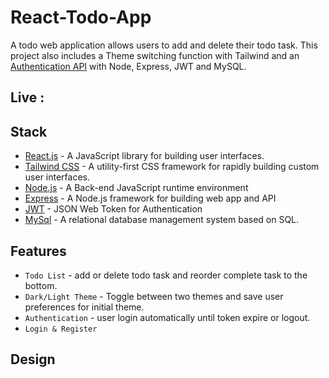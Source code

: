 # React-Todo-App

A todo web application allows users to add and delete their todo task. 
This project also includes a Theme switching function with Tailwind 
and an [Authentication API](https://github.com/Dope21/authentication-api) with Node, Express, JWT and MySQL. 

## Live : 

## Stack
- [React.js](https://reactjs.org/) - A JavaScript library for building user interfaces.
- [Tailwind CSS](https://tailwindcss.com/) - A utility-first CSS framework for rapidly building custom user interfaces.
- [Node.js](https://nodejs.org/) - A Back-end JavaScript runtime environment
- [Express](https://expressjs.com/) - A Node.js framework for building web app and API
- [JWT](https://jwt.io/) - JSON Web Token for Authentication
- [MySql](https://www.mysql.com/) - A relational database management system based on SQL.

## Features
- `Todo List` - add or delete todo task and reorder complete task to the bottom.
- `Dark/Light Theme` - Toggle between two themes and save user preferences for initial theme.
- `Authentication` - user login automatically until token expire or logout.
- `Login & Register`

## Design